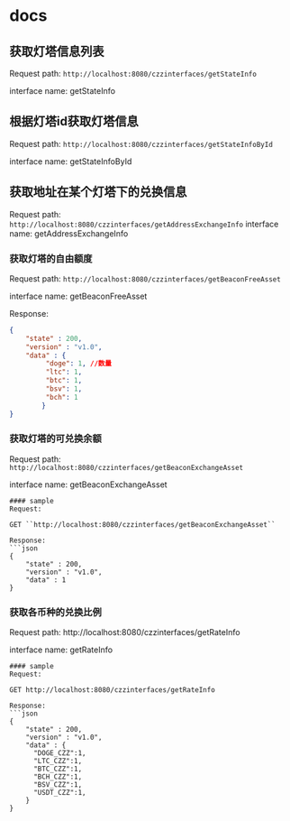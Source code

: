 # docs

## 获取灯塔信息列表

Request path: ```http://localhost:8080/czzinterfaces/getStateInfo```

interface name: getStateInfo

## 根据灯塔id获取灯塔信息

Request path: ```http://localhost:8080/czzinterfaces/getStateInfoById```

interface name: getStateInfoById

## 获取地址在某个灯塔下的兑换信息

Request path: ```http://localhost:8080/czzinterfaces/getAddressExchangeInfo```
interface name: getAddressExchangeInfo

### 获取灯塔的自由额度

Request path: ```http://localhost:8080/czzinterfaces/getBeaconFreeAsset```

interface name: getBeaconFreeAsset

Response:

```json
{
    "state" : 200,
    "version" : "v1.0",
    "data" : {
         "doge": 1, //数量
         "ltc":	1,
         "btc":	1,
         "bsv":	1,
         "bch":	1
        }
}
```

### 获取灯塔的可兑换余额

Request path: ```http://localhost:8080/czzinterfaces/getBeaconExchangeAsset```

interface name: getBeaconExchangeAsset

```
#### sample
Request:

GET ``http://localhost:8080/czzinterfaces/getBeaconExchangeAsset``

Response:
```json
{
    "state" : 200,
    "version" : "v1.0",
    "data" : 1
}
```



### 获取各币种的兑换比例

Request path: http://localhost:8080/czzinterfaces/getRateInfo

interface name: getRateInfo

```
#### sample
Request:

GET http://localhost:8080/czzinterfaces/getRateInfo

Response:
```json
{
    "state" : 200,
    "version" : "v1.0",
    "data" : {
      "DOGE_CZZ":1,
      "LTC_CZZ":1,
      "BTC_CZZ":1,
      "BCH_CZZ":1,
      "BSV_CZZ":1,
      "USDT_CZZ":1,
    }
}
```

